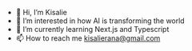 - 👋 Hi, I’m Kisalie
- 👀 I’m interested in how AI is transforming the world
- 🌱 I’m currently learning Next.js and Typescript
- 📫 How to reach me kisalierana@gmail.com

<!---
Kisalie/Kisalie is a ✨ special ✨ repository because its `README.md` (this file) appears on your GitHub profile.
You can click the Preview link to take a look at your changes.
--->
